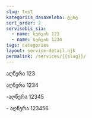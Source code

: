 ```yaml
---
slug: test
kategoriis_dasaxeleba: ტესტ
sort_order: 2
servisebis_sia:
  - name: სერვის 123
  - name: სერვის 1234
tags: categories
layout: service-detail.njk
permalink: /services/{{slug}}/
---
```

აღწერა 123

აღწერა 1234

\-აღწერა 12345

\- აღწერა 123456
